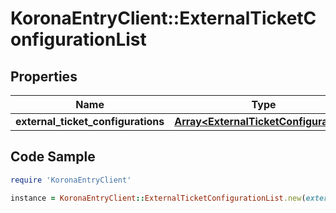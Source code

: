 # KoronaEntryClient::ExternalTicketConfigurationList

## Properties

Name | Type | Description | Notes
------------ | ------------- | ------------- | -------------
**external_ticket_configurations** | [**Array&lt;ExternalTicketConfiguration&gt;**](ExternalTicketConfiguration.md) |  | 

## Code Sample

```ruby
require 'KoronaEntryClient'

instance = KoronaEntryClient::ExternalTicketConfigurationList.new(external_ticket_configurations: null)
```


